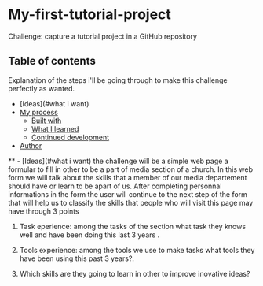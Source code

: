 # My-first-tutorial-project
Challenge: capture a tutorial project in a GitHub repository

## Table of contents
Explanation of the steps i'll be going through to make this challenge perfectly as wanted.

- [Ideas](#what i want)
- [My process](#my-process)
  - [Built with](#built-with)
  - [What I learned](#what-i-learned)
  - [Continued development](#continued-development)
- [Author](#author)


** - [Ideas](#what i want)
the challenge will be a simple web page a formular to fill in other to be a part of media section of a church.
In this web form we will talk about the skills that a member of our media departement should have or learn to be apart of us.
After completing personnal informations in the form the user will continue to the next step of the form that will help us to classify the skills that people who will visit this page may have through 3 points 
1. Task eperience: among the tasks of the section what task they knows well and have been doing this last 3 years .

2. Tools experience: among the tools we use to make tasks what tools they have been using this past 3 years?.

3. Which skills are they going to learn in other to improve inovative ideas?  